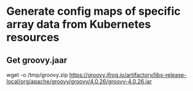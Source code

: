 # Generate config maps of specific array data from Kubernetes resources

## Get groovy.jaar

wget -o /tmp/groovy.zip https://groovy.jfrog.io/artifactory/libs-release-local/org/apache/groovy/groovy/4.0.26/groovy-4.0.26.jar

